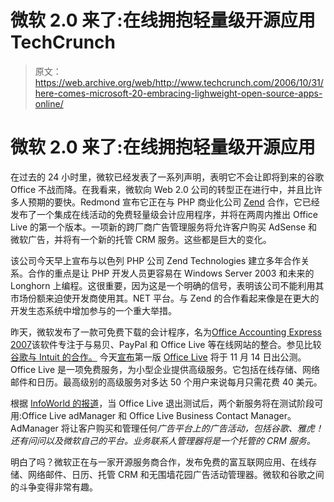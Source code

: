 # 微软 2.0 来了:在线拥抱轻量级开源应用 TechCrunch

> 原文：<https://web.archive.org/web/http://www.techcrunch.com/2006/10/31/here-comes-microsoft-20-embracing-lighweight-open-source-apps-online/>

# 微软 2.0 来了:在线拥抱轻量级开源应用

在过去的 24 小时里，微软已经发表了一系列声明，表明它不会让即将到来的谷歌 Office 不战而降。在我看来，微软向 Web 2.0 公司的转型正在进行中，并且比许多人预期的要快。Redmond 宣布它正在与 PHP 商业化公司 [Zend](https://web.archive.org/web/20221001164826/http://zend.com/) 合作，它已经发布了一个集成在线活动的免费轻量级会计应用程序，并将在两周内推出 Office Live 的第一个版本。一项新的跨厂商广告管理服务将允许客户购买 AdSense 和微软广告，并将有一个新的托管 CRM 服务。这些都是巨大的变化。

该公司今天早上宣布与以色列 PHP 公司 Zend Technologies 建立多年合作关系。合作的重点是让 PHP 开发人员更容易在 Windows Server 2003 和未来的 Longhorn 上编程。这很重要，因为这是一个明确的信号，表明该公司不能利用其市场份额来迫使开发商使用其。NET 平台。与 Zend 的合作看起来像是在更大的开发生态系统中增加参与的一个重大举措。

昨天，微软发布了一款可免费下载的会计程序，名为[Office Accounting Express 2007](https://web.archive.org/web/20221001164826/http://www.ideawins.com/)该软件专注于与易贝、PayPal 和 Office Live 等在线网站的整合。参见比较[谷歌与 Intuit 的合作。](https://web.archive.org/web/20221001164826/http://www.beta.techcrunch.com/2006/09/13/googleintuit-partnership/) 
今天[宣布](https://web.archive.org/web/20221001164826/http://www.microsoft.com/presspass/press/2006/oct06/10-312007OfficeLivePR.mspx)第一版 [Office Live](https://web.archive.org/web/20221001164826/http://officelive.com/) 将于 11 月 14 日出公测。Office Live 是一项免费服务，为小型企业提供高级服务。它包括在线存储、网络邮件和日历。最高级别的高级服务对多达 50 个用户来说每月只需花费 40 美元。

根据 [InfoWorld 的报道](https://web.archive.org/web/20221001164826/http://www.infoworld.com/article/06/10/31/HNofficelive_1.html)，当 Office Live 退出测试后，两个新服务将在测试阶段可用:Office Live adManager 和 Office Live Business Contact Manager。AdManager 将让客户购买和管理任何*广告平台上的广告活动，包括谷歌、雅虎！还有问问以及微软自己的平台。业务联系人管理器将是一个托管的 CRM 服务。*

明白了吗？微软正在与一家开源服务商合作，发布免费的富互联网应用、在线存储、网络邮件、日历、托管 CRM 和无围墙花园广告活动管理器。微软和谷歌之间的斗争变得非常有趣。